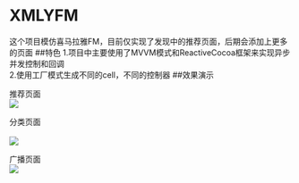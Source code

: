 # XMLYFM
这个项目模仿喜马拉雅FM，目前仅实现了发现中的推荐页面，后期会添加上更多的页面
##特色
1.项目中主要使用了MVVM模式和ReactiveCocoa框架来实现异步并发控制和回调   
2.使用工厂模式生成不同的cell，不同的控制器
##效果演示

推荐页面   <br />
![](https://github.com/Eastwu5788/XMLYFM/raw/master/recom.gif)  

分类页面   <br />  
![](https://github.com/Eastwu5788/XMLYFM/raw/master/cate.gif)  


广播页面   <br />
![](https://github.com/Eastwu5788/XMLYFM/raw/master/radio.gif)  

